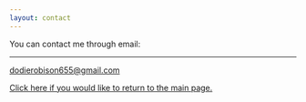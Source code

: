 ```yaml
---
layout: contact
---
```


You can contact me through email:

* * *
dodierobison655@gmail.com

[Click here if you would like to return to the main page.](home.md)
